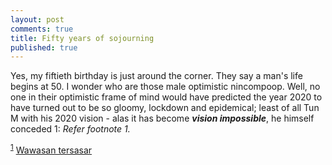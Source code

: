 ```yaml
---
layout: post
comments: true
title: Fifty years of sojourning
published: true
---
```


Yes, my fiftieth birthday is just around the corner. They say a man's life begins at 50. I wonder who are those male optimistic nincompoop.
Well, no one in their optimistic frame of mind would have predicted the year 2020 to have turned out to be so gloomy, lockdown and epidemical; least of all Tun M with his 2020 vision - alas it has become **_vision impossible_**, he himself conceded <a name="myfootnote1">1</a>: _Refer footnote 1._




<sup>[1](#myfootnote1)</sup> [Wawasan tersasar](https://www.bharian.com.my/berita/nasional/2019/05/561781/wawasan-2020-tersasar-ganti-wawasan-2025 "Berita Harian Online")
